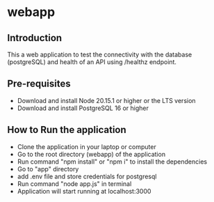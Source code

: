 # webapp

## Introduction 
This a web application to test the connectivity with the database (postgreSQL) and health of an API using /healthz endpoint.

## Pre-requisites
- Download and install Node 20.15.1 or higher or the LTS version
- Download and install PostgreSQL 16 or higher

## How to Run the application
- Clone the application in your laptop or computer
- Go to the root directory (webapp) of the application
- Run command "npm install" or "npm i" to install the dependencies
- Go to "app" directory
- add .env file and store credentials for postgresql
- Run command "node app.js" in terminal
- Application will start running at localhost:3000